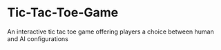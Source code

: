 # Tic-Tac-Toe-Game
An interactive tic tac toe game offering players a choice between human and AI configurations
